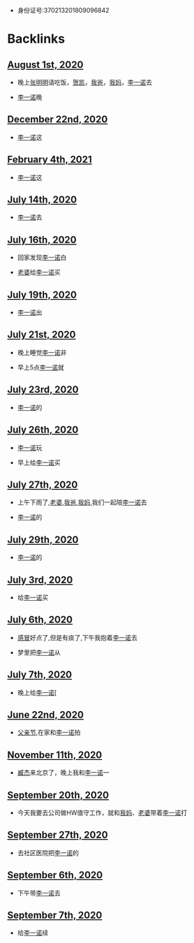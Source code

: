 - 身份证号:370213201809096842

# Backlinks
## [August 1st, 2020](<August 1st, 2020.md>)
- 晚上[张明明](<张明明.md>)请吃饭，[贺凯](<贺凯.md>)，[我爸](<我爸.md>)，[我妈](<我妈.md>)，[李一诺](<李一诺.md>)去

- [李一诺](<李一诺.md>)晚

## [December 22nd, 2020](<December 22nd, 2020.md>)
-  [李一诺](<李一诺.md>)这

## [February 4th, 2021](<February 4th, 2021.md>)
-  [李一诺](<李一诺.md>)这

## [July 14th, 2020](<July 14th, 2020.md>)
- [李一诺](<李一诺.md>)去

## [July 16th, 2020](<July 16th, 2020.md>)
- 回家发现[李一诺](<李一诺.md>)白

- [老婆](<老婆.md>)给[李一诺](<李一诺.md>)买

## [July 19th, 2020](<July 19th, 2020.md>)
- [李一诺](<李一诺.md>)出

## [July 21st, 2020](<July 21st, 2020.md>)
- 晚上睡觉[李一诺](<李一诺.md>)非

- 早上5点[李一诺](<李一诺.md>)就

## [July 23rd, 2020](<July 23rd, 2020.md>)
- [李一诺](<李一诺.md>)的

## [July 26th, 2020](<July 26th, 2020.md>)
- [李一诺](<李一诺.md>)玩

- 早上给[李一诺](<李一诺.md>)买

## [July 27th, 2020](<July 27th, 2020.md>)
- 上午下雨了,[老婆](<老婆.md>),[我爸](<我爸.md>),[我妈](<我妈.md>),我们一起陪[李一诺](<李一诺.md>)去

- [李一诺](<李一诺.md>)的

## [July 29th, 2020](<July 29th, 2020.md>)
- [李一诺](<李一诺.md>)的

## [July 3rd, 2020](<July 3rd, 2020.md>)
- 给[李一诺](<李一诺.md>)买

## [July 6th, 2020](<July 6th, 2020.md>)
- [感冒](<感冒.md>)好点了,但是有痰了,下午我抱着[李一诺](<李一诺.md>)去

- 梦里把[李一诺](<李一诺.md>)从

## [July 7th, 2020](<July 7th, 2020.md>)
- 晚上给[李一诺](<李一诺.md>)[

## [June 22nd, 2020](<June 22nd, 2020.md>)
- [父亲节](<父亲节.md>),在家和[李一诺](<李一诺.md>)拍

## [November 11th, 2020](<November 11th, 2020.md>)
-  [臧杰](<臧杰.md>)来北京了，晚上我和[李一诺](<李一诺.md>)一

## [September 20th, 2020](<September 20th, 2020.md>)
- 今天我要去公司做HW值守工作，就和[我妈](<我妈.md>)、[老婆](<老婆.md>)带着[李一诺](<李一诺.md>)打

## [September 27th, 2020](<September 27th, 2020.md>)
- 去社区医院把[李一诺](<李一诺.md>)的

## [September 6th, 2020](<September 6th, 2020.md>)
- 下午带[李一诺](<李一诺.md>)去

## [September 7th, 2020](<September 7th, 2020.md>)
- 给[李一诺](<李一诺.md>)续

